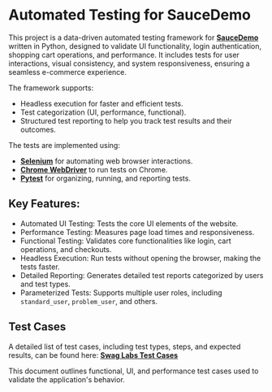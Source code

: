 # **Automated Testing for SauceDemo**

This project is a data-driven automated testing framework for [**SauceDemo**](https://www.saucedemo.com) written in Python, designed to validate UI functionality, 
login authentication, shopping cart operations, and performance. It includes tests for user interactions, visual consistency, and system responsiveness, ensuring a seamless e-commerce experience.

The framework supports:
- Headless execution for faster and efficient tests.
- Test categorization (UI, performance, functional).
- Structured test reporting to help you track test results and their outcomes.

The tests are implemented using:
- **[Selenium](https://www.selenium.dev/)** for automating web browser interactions.
- **[Chrome WebDriver](https://sites.google.com/chromium.org/driver/)** to run tests on Chrome.
- **[Pytest](https://docs.pytest.org/en/stable/)** for organizing, running, and reporting tests.

## Key Features:
- Automated UI Testing: Tests the core UI elements of the website.
- Performance Testing: Measures page load times and responsiveness.
- Functional Testing: Validates core functionalities like login, cart operations, and checkouts.
- Headless Execution: Run tests without opening the browser, making the tests faster.
- Detailed Reporting: Generates detailed test reports categorized by users and test types.
- Parameterized Tests: Supports multiple user roles, including `standard_user`, `problem_user`, and others.

## Test Cases

A detailed list of test cases, including test types, steps, and expected results, can be found here: 
[**Swag Labs Test Cases**](https://docs.google.com/spreadsheets/d/1QyHx-_dJrUHkXe4uBeoVitd3-3S0u8P9eQRnES6aiCM/edit?usp=sharing)

This document outlines functional, UI, and performance test cases used to validate the application's behavior.
